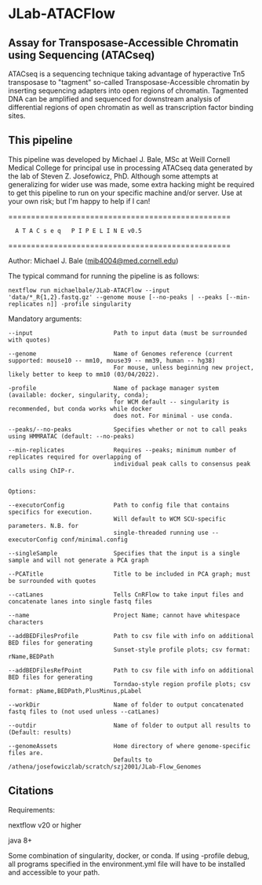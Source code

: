 # JLab-ATACFlow #


## Assay for Transposase-Accessible Chromatin using Sequencing (ATACseq) ##


ATACseq is a sequencing technique taking advantage of hyperactive Tn5 transposase to "tagment" so-called Transposase-Accessible chromatin by inserting sequencing adapters into open regions of chromatin. Tagmented DNA can be amplified and sequenced for downstream analysis of differential regions of open chromatin as well as transcription factor binding sites.

## This pipeline

This pipeline was developed by Michael J. Bale, MSc at Weill Cornell Medical College for principal use in processing ATACseq data generated by the lab of Steven Z. Josefowicz, PhD. Although some attempts at generalizing for wider use was made, some extra hacking might be required to get this pipeline to run on your specific machine and/or server. Use at your own risk; but I'm happy to help if I can!

=================================================


      A T A C s e q   P I P E L I N E v0.5
      
=================================================

Author: Michael J. Bale (mib4004@med.cornell.edu)

The typical command for running the pipeline is as follows:

`nextflow run michaelbale/JLab-ATACFlow --input 'data/*_R{1,2}.fastq.gz' --genome mouse [--no-peaks | --peaks [--min-replicates n]] -profile singularity`

Mandatory arguments:
```
--input                       Path to input data (must be surrounded with quotes)

--genome                      Name of Genomes reference (current supported: mouse10 -- mm10, mouse39 -- mm39, human -- hg38)
							  For mouse, unless beginning new project, likely better to keep to mm10 (03/04/2022).

-profile                      Name of package manager system (available: docker, singularity, conda);
                              for WCM default -- singularity is recommended, but conda works while docker 
                              does not. For minimal - use conda.

--peaks/--no-peaks            Specifies whether or not to call peaks using HMMRATAC (default: --no-peaks)

--min-replicates			  Requires --peaks; minimum number of replicates required for overlapping of 
							  individual peak calls to consensus peak calls using ChIP-r.


Options:

--executorConfig              Path to config file that contains specifics for execution. 
                              Will default to WCM SCU-specific parameters. N.B. for
                              single-threaded running use --executorConfig conf/minimal.config

--singleSample                Specifies that the input is a single sample and will not generate a PCA graph

--PCATitle                    Title to be included in PCA graph; must be surrounded with quotes

--catLanes                    Tells CnRFlow to take input files and concatenate lanes into single fastq files

--name                        Project Name; cannot have whitespace characters

--addBEDFilesProfile          Path to csv file with info on additional BED files for generating
                              Sunset-style profile plots; csv format: rName,BEDPath

--addBEDFilesRefPoint         Path to csv file with info on additional BED files for generating
                              Torndao-style region profile plots; csv format: pName,BEDPath,PlusMinus,pLabel

--workDir                     Name of folder to output concatenated fastq files to (not used unless --catLanes)

--outdir                      Name of folder to output all results to (Default: results)

--genomeAssets                Home directory of where genome-specific files are. 
                              Defaults to /athena/josefowiczlab/scratch/szj2001/JLab-Flow_Genomes
```

## Citations


Requirements:

nextflow v20 or higher

java 8+

Some combination of singularity, docker, or conda. If using -profile debug, all programs specified in the environment.yml file will have to be installed and accessible to your path.


